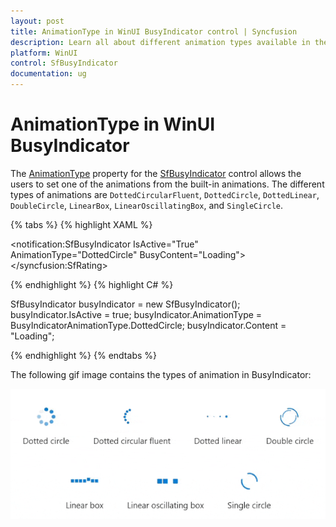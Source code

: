 ```yaml
---
layout: post
title: AnimationType in WinUI BusyIndicator control | Syncfusion
description: Learn all about different animation types available in the Syncfusion WinUI BusyIndicator control here.
platform: WinUI
control: SfBusyIndicator
documentation: ug
---
```


# AnimationType in WinUI BusyIndicator

The [AnimationType](https://help.syncfusion.com/cr/winui/Syncfusion.UI.Xaml.Notifications.SfBusyIndicator.html#Syncfusion_UI_Xaml_Notifications_SfBusyIndicator_AnimationType) property for the [SfBusyIndicator](https://help.syncfusion.com/cr/winui/Syncfusion.UI.Xaml.Notifications.SfBusyIndicator.html) control allows the users to set one of the animations from the built-in animations. The different types of animations are `DottedCircularFluent`, `DottedCircle`, `DottedLinear`, `DoubleCircle`, `LinearBox`, `LinearOscillatingBox`, and `SingleCircle`.

{% tabs %}
{% highlight XAML %}

<notification:SfBusyIndicator IsActive="True"
    AnimationType="DottedCircle"
    BusyContent="Loading">
</syncfusion:SfRating>

{% endhighlight %}
{% highlight C# %}

SfBusyIndicator busyIndicator = new SfBusyIndicator();
busyIndicator.IsActive = true;
busyIndicator.AnimationType = BusyIndicatorAnimationType.DottedCircle;
busyIndicator.Content = "Loading";

{% endhighlight %}
{% endtabs %}

The following gif image contains the types of animation in BusyIndicator:

![WinUI BusyIndicator control with AnimationTypes](BusyIndicator_images/winui_busyindicator_animationtypes.gif)

